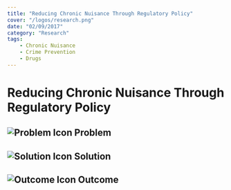 ```yaml
---
title: "Reducing Chronic Nuisance Through Regulatory Policy"
cover: "/logos/research.png"
date: "02/09/2017"
category: "Research"
tags:
    - Chronic Nuisance
    - Crime Prevention
    - Drugs
---
```


# Reducing Chronic Nuisance Through Regulatory Policy

## ![Problem Icon](https://github.com/google/material-design-icons/raw/master/alert/1x_web/ic_error_outline_black_48dp.png "Problem") Problem

## ![Solution Icon](https://github.com/google/material-design-icons/raw/master/action/1x_web/ic_lightbulb_outline_black_48dp.png "Solution") Solution

## ![Outcome Icon](https://github.com/google/material-design-icons/raw/master/action/1x_web/ic_view_list_black_48dp.png "Outcome") Outcome


